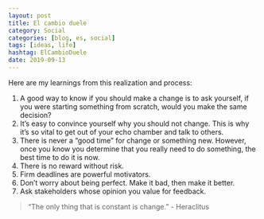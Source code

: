 ```yaml
---
layout: post
title: El cambio duele
category: Social
categories: [blog, es, social]
tags: [ideas, life]
hashtag: ElCambioDuele
date: 2019-09-13
---
```


Here are my learnings from this realization and process:

1. A good way to know if you should make a change is to ask yourself, if you were starting something from scratch, would you make the same decision?
1. It’s easy to convince yourself why you should not change. This is why it’s so vital to get out of your echo chamber and talk to others.
1. There is never a “good time” for change or something new. However, once you know you determine that you really need to do something, the best time to do it is now.
1. There is no reward without risk.
1. Firm deadlines are powerful motivators.
1. Don’t worry about being perfect. Make it bad, then make it better.
1. Ask stakeholders whose opinion you value for feedback.




> “The only thing that is constant is change.” - Heraclitus